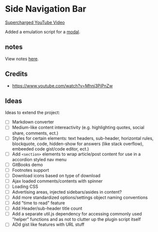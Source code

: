 
# Side Navigation Bar

[Supercharged YouTube Video](https://www.youtube.com/watch?v=e5CXg1sjTqQ)

Added a emulation script for a [modal](js/modal.js).

## notes

View notes [here](https://gist.github.com/tyler-vs/d26cd5ed3129fea91f450d6f16218148).


## Credits

- https://www.youtube.com/watch?v=Mhnj3PiPnZw

## Ideas

Ideas to extend the project:

- [ ] Markdown converter
- [ ] Medium-like content intereactivity (e.g. highlighting quotes, social share, comments, ect.)
- [ ] Styles for certain elements: text headers, sub-header, horizontal rules, blockquote, code, hidden-show for answers (like stack overflow), embeeded code gist/code editor, ect.)
- [ ] Add `<section>` elements to wrap article/post content for use in a accordion styled nav menu
- [ ] GitBooks demo
- [ ] Footnotes support
- [ ] Download icons based on type of download
- [ ] Ajax loaded comments/contents with spinner
- [ ] Loading CSS
- [ ] Advertising areas, injected sidebars/asides in content?
- [ ] Add more standardized options/settings object naming conventions
- [ ] Add "time to read" feature
- [ ] Add Header/sub-header title count
- [ ] Add a separate util.js dependency for accessing commonly used "helper" functions and as not to clutter up the plugin script itself
- [ ] ADd gist like features with URL stuff

